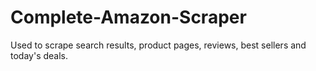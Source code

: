 # Complete-Amazon-Scraper
Used to scrape search results, product pages, reviews, best sellers and today's deals.

